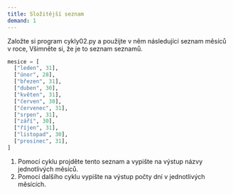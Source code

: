 ```yaml
---  
title: Složitější seznam  
demand: 1  
---  
```


Založte si program cykly02.py a použijte v něm následující seznam měsíců v
roce, Všimněte si, že je to seznam seznamů.
  
```python
mesice = [
  ["leden", 31],
  ["únor", 28],
  ["březen", 31],
  ["duben", 30],
  ["květen", 31],
  ["červen", 30],
  ["červenec", 31],
  ["srpen", 31],
  ["září", 30],
  ["říjen", 31],
  ["listopad", 30],
  ["prosinec", 31],
]

```

1. Pomocí cyklu projděte tento seznam a vypište na výstup názvy jednotlivých měsíců.
2. Pomocí dalšího cyklu vypište na výstup počty dní v jednotlivých měsících. 

